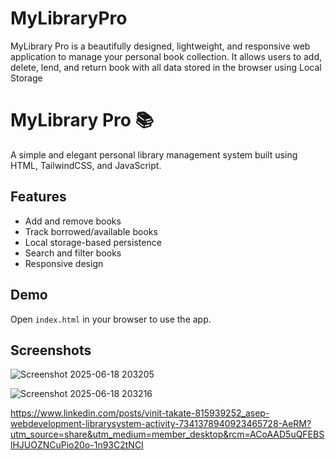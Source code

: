 # MyLibraryPro
MyLibrary Pro is a beautifully designed, lightweight, and responsive web application to manage your personal book collection. It allows users to add, delete, lend, and return book  with all data stored in the browser using Local Storage

# MyLibrary Pro 📚

A simple and elegant personal library management system built using HTML, TailwindCSS, and JavaScript.

## Features
- Add and remove books
- Track borrowed/available books
- Local storage-based persistence
- Search and filter books
- Responsive design

## Demo
Open `index.html` in your browser to use the app.

## Screenshots
![Screenshot 2025-06-18 203205](https://github.com/user-attachments/assets/2caa7eb7-de19-4277-ba5f-b16413be9f98)

![Screenshot 2025-06-18 203216](https://github.com/user-attachments/assets/29e0453b-4a13-412d-96a1-e949cbd8ae74)

https://www.linkedin.com/posts/vinit-takate-815939252_asep-webdevelopment-librarysystem-activity-7341378940923465728-AeRM?utm_source=share&utm_medium=member_desktop&rcm=ACoAAD5uQFEBSlHJUOZNCuPio20o-1n93C2tNCI

